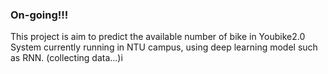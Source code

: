 ### On-going!!!
This project is aim to predict the available number of bike in Youbike2.0 System currently running in NTU campus, using deep learning model such as RNN.
(collecting data...)i

